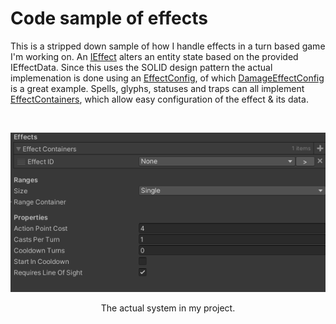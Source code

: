 # Code sample of effects
This is a stripped down sample of how I handle effects in a turn based game I'm working on. An [IEffect](https://github.com/daandenhartog/codesamples-nofus-effects/blob/main/Scripts/IEffect.cs) alters an entity state based on the provided IEffectData. Since this uses the SOLID design pattern the actual implemenation is done using an [EffectConfig](https://github.com/daandenhartog/codesamples-nofus-effects/blob/main/Scripts/EffectConfig.cs), of which [DamageEffectConfig](https://github.com/daandenhartog/codesamples-nofus-effects/blob/main/Scripts/DamageEffectConfig.cs) is a great example. Spells, glyphs, statuses and traps can all implement [EffectContainers](https://github.com/daandenhartog/codesamples-nofus-effects/blob/main/Scripts/EffectContainer.cs), which allow easy configuration of the effect & its data.

&nbsp;
&nbsp;

<p align="center">
  <img src=/Images/result.gif>
</p>

<p align="center">
	The actual system in my project.
</p>
